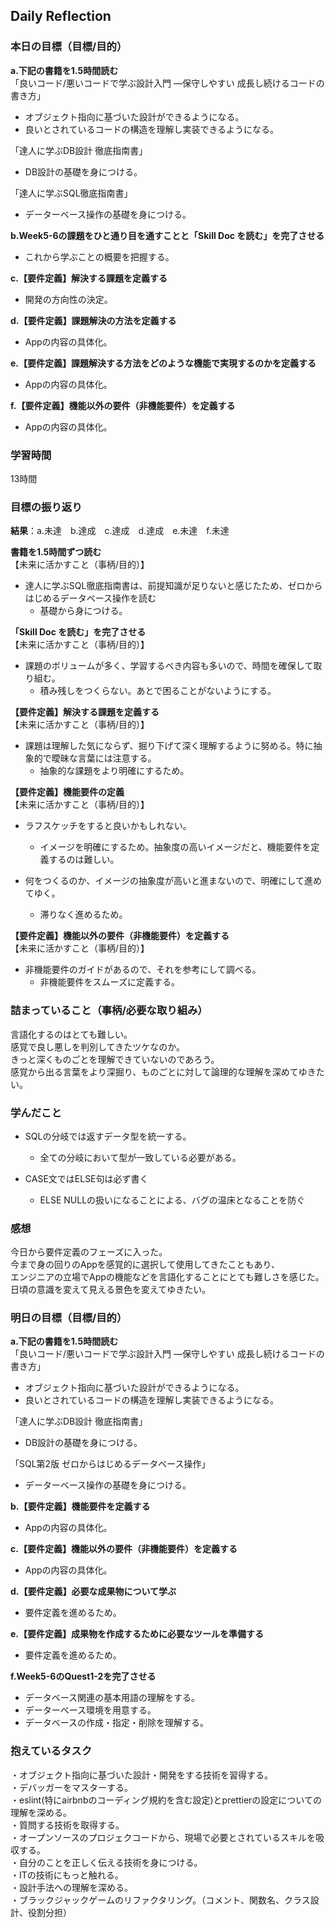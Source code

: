 ## Daily Reflection

### 本日の目標（目標/目的）
**a.下記の書籍を1.5時間読む**  
「良いコード/悪いコードで学ぶ設計入門 ―保守しやすい 成長し続けるコードの書き方」   
- オブジェクト指向に基づいた設計ができるようになる。  
- 良いとされているコードの構造を理解し実装できるようになる。 

「達人に学ぶDB設計 徹底指南書」   
- DB設計の基礎を身につける。

「達人に学ぶSQL徹底指南書」   
- データーベース操作の基礎を身につける。 

**b.Week5-6の課題をひと通り目を通すことと「Skill Doc を読む」を完了させる**  
- これから学ぶことの概要を把握する。 

**c.【要件定義】解決する課題を定義する**  
- 開発の方向性の決定。

**d.【要件定義】課題解決の方法を定義する**  
- Appの内容の具体化。

**e.【要件定義】課題解決する方法をどのような機能で実現するのかを定義する**  
- Appの内容の具体化。

**f.【要件定義】機能以外の要件（非機能要件）を定義する**  
- Appの内容の具体化。

### 学習時間
13時間

### 目標の振り返り
**結果**：a.未達　b.達成　c.達成　d.達成　e.未達　f.未達　

**書籍を1.5時間ずつ読む**  
【未来に活かすこと（事柄/目的）】
- 達人に学ぶSQL徹底指南書は、前提知識が足りないと感じたため、ゼロからはじめるデータベース操作を読む
  - 基礎から身につける。

**「Skill Doc を読む」を完了させる**  
【未来に活かすこと（事柄/目的）】
- 課題のボリュームが多く、学習するべき内容も多いので、時間を確保して取り組む。
  - 積み残しをつくらない。あとで困ることがないようにする。

**【要件定義】解決する課題を定義する**  
【未来に活かすこと（事柄/目的）】
- 課題は理解した気にならず、掘り下げて深く理解するように努める。特に抽象的で曖昧な言葉には注意する。
  - 抽象的な課題をより明確にするため。

**【要件定義】機能要件の定義**  
【未来に活かすこと（事柄/目的）】
- ラフスケッチをすると良いかもしれない。
  - イメージを明確にするため。抽象度の高いイメージだと、機能要件を定義するのは難しい。

- 何をつくるのか、イメージの抽象度が高いと進まないので、明確にして進めてゆく。
  - 滞りなく進めるため。

**【要件定義】機能以外の要件（非機能要件）を定義する**  
【未来に活かすこと（事柄/目的）】
- 非機能要件のガイドがあるので、それを参考にして調べる。
  - 非機能要件をスムーズに定義する。

### 詰まっていること（事柄/必要な取り組み）
言語化するのはとても難しい。  
感覚で良し悪しを判別してきたツケなのか。  
きっと深くものごとを理解できていないのであろう。  
感覚から出る言葉をより深掘り、ものごとに対して論理的な理解を深めてゆきたい。  

### 学んだこと
- SQLの分岐では返すデータ型を統一する。
  - 全ての分岐において型が一致している必要がある。

- CASE文ではELSE句は必ず書く
  - ELSE NULLの扱いになることによる、バグの温床となることを防ぐ

### 感想
今日から要件定義のフェーズに入った。  
今まで身の回りのAppを感覚的に選択して使用してきたこともあり、  
エンジニアの立場でAppの機能などを言語化することにとても難しさを感じた。  
日頃の意識を変えて見える景色を変えてゆきたい。  

### 明日の目標（目標/目的）
**a.下記の書籍を1.5時間読む**  
「良いコード/悪いコードで学ぶ設計入門 ―保守しやすい 成長し続けるコードの書き方」   
- オブジェクト指向に基づいた設計ができるようになる。  
- 良いとされているコードの構造を理解し実装できるようになる。 

「達人に学ぶDB設計 徹底指南書」   
- DB設計の基礎を身につける。

「SQL第2版 ゼロからはじめるデータベース操作」   
- データーベース操作の基礎を身につける。

**b.【要件定義】機能要件を定義する**  
- Appの内容の具体化。

**c.【要件定義】機能以外の要件（非機能要件）を定義する**  
- Appの内容の具体化。

**d.【要件定義】必要な成果物について学ぶ**  
- 要件定義を進めるため。

**e.【要件定義】成果物を作成するために必要なツールを準備する**  
- 要件定義を進めるため。

**f.Week5-6のQuest1-2を完了させる**  
- データベース関連の基本用語の理解をする。
- データーベース環境を用意する。
- データベースの作成・指定・削除を理解する。

### 抱えているタスク
・オブジェクト指向に基づいた設計・開発をする技術を習得する。  
・デバッガーをマスターする。    
・eslint(特にairbnbのコーディング規約を含む設定)とprettierの設定についての理解を深める。      
・質問する技術を取得する。  
・オープンソースのプロジェクコードから、現場で必要とされているスキルを吸収する。  
・自分のことを正しく伝える技術を身につける。  
・ITの技術にもっと触れる。  
・設計手法への理解を深める。  
・ブラックジャックゲームのリファクタリング。（コメント、関数名、クラス設計、役割分担）
